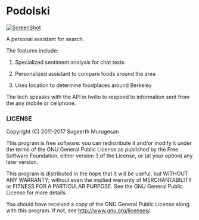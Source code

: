 # Podolski #

[![ScreenShot](http://3.bp.blogspot.com/-qcRsBolJaWA/UF7LEWimvwI/AAAAAAAAAI0/sdCvjzqawbo/s1600/mabi87.png)]()

A personal assistant for search.

The features include: 

  1) Specialized sentiment analysis for chat texts 


  2) Personalized assistant to compare foods around the area  


  3) Uses location to determine foodplaces around Berkeley

The tech speasks with the API in twilio to respond to information sent from the any mobile or cellphone. 


### LICENSE

Copyright (C) 2011-2017 Sugeerth Murugesan 

This program is free software: you can redistribute it and/or modify
it under the terms of the GNU General Public License as published by
the Free Software Foundation, either version 3 of the License, or
(at your option) any later version.

This program is distributed in the hope that it will be useful,
but WITHOUT ANY WARRANTY; without even the implied warranty of
MERCHANTABILITY or FITNESS FOR A PARTICULAR PURPOSE.  See the
GNU General Public License for more details.

You should have received a copy of the GNU General Public License
along with this program.  If not, see <http://www.gnu.org/licenses/>.

